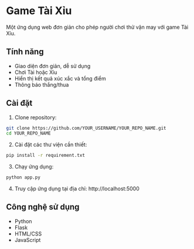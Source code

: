 # Game Tài Xỉu

Một ứng dụng web đơn giản cho phép người chơi thử vận may với game Tài Xỉu.

## Tính năng

- Giao diện đơn giản, dễ sử dụng
- Chơi Tài hoặc Xỉu
- Hiển thị kết quả xúc xắc và tổng điểm
- Thông báo thắng/thua

## Cài đặt

1. Clone repository:
```bash
git clone https://github.com/YOUR_USERNAME/YOUR_REPO_NAME.git
cd YOUR_REPO_NAME
```

2. Cài đặt các thư viện cần thiết:
```bash
pip install -r requirement.txt
```

3. Chạy ứng dụng:
```bash
python app.py
```

4. Truy cập ứng dụng tại địa chỉ: http://localhost:5000

## Công nghệ sử dụng

- Python
- Flask
- HTML/CSS
- JavaScript 